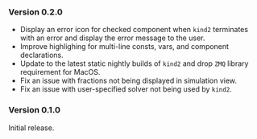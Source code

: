 ### Version 0.2.0
- Display an error icon for checked component when `kind2` terminates with an error and display the error message to the user.
- Improve highlighing for multi-line consts, vars, and component declarations.
- Update to the latest static nightly builds of `kind2` and drop `ZMQ` library requirement for MacOS.
- Fix an issue with fractions not being displayed in simulation view.
- Fix an issue with user-specified solver not being used by `kind2`.

### Version 0.1.0
Initial release.
